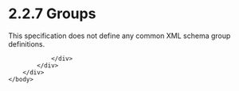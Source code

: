 <html dir="LTR" xmlns:mshelp="http://msdn.microsoft.com/mshelp" xmlns:ddue="http://ddue.schemas.microsoft.com/authoring/2003/5" xmlns:xlink="http://www.w3.org/1999/xlink" xmlns:tool="http://www.microsoft.com/tooltip">
    <head>
        <meta http-equiv="Content-Type" content="text/html; CHARSET=utf-8"></meta>
        <meta name="save" content="history"></meta>
        <title>2.2.7 Groups</title>
        <xml>
            <mshelp:toctitle title="2.2.7 Groups"></mshelp:toctitle>
            <mshelp:rltitle title="[MS-SSMDSWS-15]: Groups"></mshelp:rltitle>
            <mshelp:keyword index="A" term="86ebcab5-b25e-4c27-a088-65fce8324859"></mshelp:keyword>
            <mshelp:attr name="DCSext.ContentType" value="open specification"></mshelp:attr>
            <mshelp:attr name="AssetID" value="86ebcab5-b25e-4c27-a088-65fce8324859"></mshelp:attr>
            <mshelp:attr name="TopicType" value="kbRef"></mshelp:attr>
            <mshelp:attr name="DCSext.Title" value="[MS-SSMDSWS-15]: Groups" />
        </xml>
    </head>
    <body>
        <div id="header">
            <h1 class="heading">2.2.7 Groups</h1>
        </div>
        <div id="mainSection">
            <div id="mainBody">
                <div id="allHistory" class="saveHistory"></div>
                <div id="sectionSection0" class="section" name="collapseableSection">
                    

<p>This specification does not define any common XML schema
group definitions.</p>


                </div>
            </div>
        </div>
    </body>
</html>